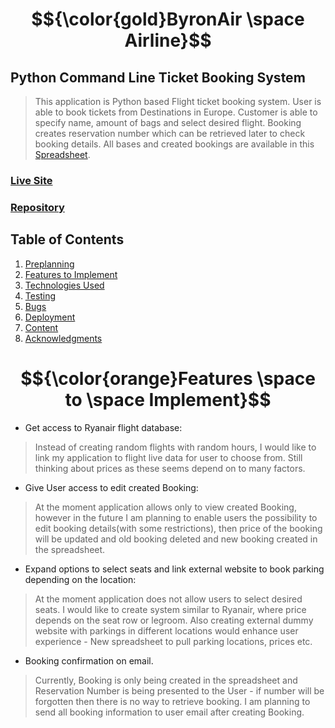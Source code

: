 # $${\color{gold}ByronAir \space Airline}$$

## **Python Command Line Ticket Booking System**
> This application is Python based Flight ticket booking system. User is able to book tickets from Destinations in Europe. Customer is able to specify name, amount of bags and select desired flight. Booking creates reservation number which can be retrieved later to check booking details.
>All bases and created bookings are available in this [Spreadsheet](https://docs.google.com/spreadsheets/d/13a70DgGfpnCKCHinh6Xt_CvlNsL3aNJ22Z5P98DCp1c/edit?usp=sharing).

### [Live Site](https://byron-air-b087f2b64028.herokuapp.com/)

### [Repository](https://github.com/JarekB-dev/byron-air)

## Table of Contents

1. [Preplanning](#ux)
2. [Features to Implement](#features)
3. [Technologies Used](#technologies)
4. [Testing](#testing)
5. [Bugs](#bugs)
6. [Deployment](#deployment)
7. [Content](#resources)
8. [Acknowledgments](#acknowledgments)

<a name="features"></a>

# $${\color{orange}Features \space to \space Implement}$$

- Get access to Ryanair flight database:
>Instead of creating random flights with random hours, I would like to link my application to flight live data for user to choose from. Still thinking about prices as these seems depend on to many factors.

- Give User access to edit created Booking:
>At the moment application allows only to view created Booking, however in the future I am planning to enable users the possibility to edit booking details(with some restrictions), then price of the booking will be updated and old booking deleted and new booking created in the spreadsheet.

- Expand options to select seats and link external website to book parking depending on the location:
> At the moment application does not allow users to select desired seats. I would like to create system similar to Ryanair, where price depends on the seat row or legroom. Also creating external dummy website with parkings in different locations would enhance user experience - New spreadsheet to pull parking locations, prices etc.

- Booking confirmation on email.
> Currently, Booking is only being created in the spreadsheet and Reservation Number is being presented to the User - if number will be forgotten then there is no way to retrieve booking. I am planning to send all booking information to user email after creating Booking.
